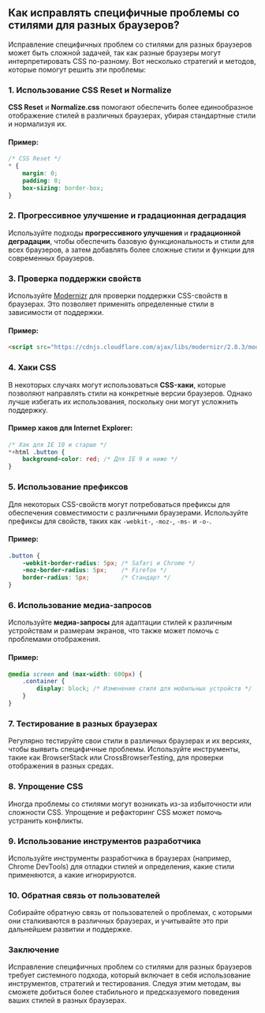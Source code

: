 ## Как исправлять специфичные проблемы со стилями для разных браузеров?

Исправление специфичных проблем со стилями для разных браузеров может быть сложной задачей, так как разные браузеры могут интерпретировать CSS по-разному. Вот несколько стратегий и методов, которые помогут решить эти проблемы:

### 1. Использование CSS Reset и Normalize

**CSS Reset** и **Normalize.css** помогают обеспечить более единообразное отображение стилей в различных браузерах, убирая стандартные стили и нормализуя их.

#### Пример:

```css
/* CSS Reset */
* {
    margin: 0;
    padding: 0;
    box-sizing: border-box;
}
```

### 2. Прогрессивное улучшение и градационная деградация

Используйте подходы **прогрессивного улучшения** и **градационной деградации**, чтобы обеспечить базовую функциональность и стили для всех браузеров, а затем добавлять более сложные стили и функции для современных браузеров.

### 3. Проверка поддержки свойств

Используйте [Modernizr](https://modernizr.com/) для проверки поддержки CSS-свойств в браузерах. Это позволяет применять определенные стили в зависимости от поддержки.

#### Пример:

```html
<script src="https://cdnjs.cloudflare.com/ajax/libs/modernizr/2.8.3/modernizr.min.js"></script>
```

### 4. Хаки CSS

В некоторых случаях могут использоваться **CSS-хаки**, которые позволяют направлять стили на конкретные версии браузеров. Однако лучше избегать их использования, поскольку они могут усложнить поддержку.

#### Пример хаков для Internet Explorer:

```css
/* Хак для IE 10 и старше */
*+html .button {
    background-color: red; /* Для IE 9 и ниже */
}
```

### 5. Использование префиксов

Для некоторых CSS-свойств могут потребоваться префиксы для обеспечения совместимости с различными браузерами. Используйте префиксы для свойств, таких как `-webkit-`, `-moz-`, `-ms-` и `-o-`.

#### Пример:

```css
.button {
    -webkit-border-radius: 5px; /* Safari и Chrome */
    -moz-border-radius: 5px;    /* Firefox */
    border-radius: 5px;         /* Стандарт */
}
```

### 6. Использование медиа-запросов

Используйте **медиа-запросы** для адаптации стилей к различным устройствам и размерам экранов, что также может помочь с проблемами отображения.

#### Пример:

```css
@media screen and (max-width: 600px) {
    .container {
        display: block; /* Изменение стиля для мобильных устройств */
    }
}
```

### 7. Тестирование в разных браузерах

Регулярно тестируйте свои стили в различных браузерах и их версиях, чтобы выявить специфичные проблемы. Используйте инструменты, такие как BrowserStack или CrossBrowserTesting, для проверки отображения в разных средах.

### 8. Упрощение CSS

Иногда проблемы со стилями могут возникать из-за избыточности или сложности CSS. Упрощение и рефакторинг CSS может помочь устранить конфликты.

### 9. Использование инструментов разработчика

Используйте инструменты разработчика в браузерах (например, Chrome DevTools) для отладки стилей и определения, какие стили применяются, а какие игнорируются.

### 10. Обратная связь от пользователей

Собирайте обратную связь от пользователей о проблемах, с которыми они сталкиваются в различных браузерах, и учитывайте это при дальнейшем развитии и поддержке.

### Заключение

Исправление специфичных проблем со стилями для разных браузеров требует системного подхода, который включает в себя использование инструментов, стратегий и тестирования. Следуя этим методам, вы сможете добиться более стабильного и предсказуемого поведения ваших стилей в разных браузерах.